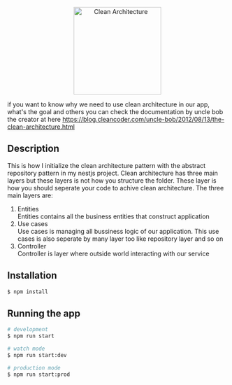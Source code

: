 <p align="center">
  <a href="https://blog.cleancoder.com/uncle-bob/2012/08/13/the-clean-architecture.html" target="blank"><img src="https://blog.cleancoder.com/uncle-bob/images/2012-08-13-the-clean-architecture/CleanArchitecture.jpg" width="200" alt="Clean Architecture" /></a>
</p>


if you want to know why we need to use clean architecture in our app, what's the goal and others you can check the documentation by uncle bob the creator at here https://blog.cleancoder.com/uncle-bob/2012/08/13/the-clean-architecture.html


## Description

This is how I initialize the clean architecture pattern with the abstract repository pattern in my nestjs project. Clean architecture has three main layers but these layers is not how you structure the folder. These layer is how you should seperate your code to achive clean architecture. The three main layers are:
1. Entities </br>
Entities contains all the business entities that construct application
2. Use cases </br>
Use cases is managing all bussiness logic of our application. This use cases is also seperate by many layer too like repository layer and so on
3. Controller </br>
Controller is layer where outside world interacting with our service

## Installation

```bash
$ npm install
```

## Running the app

```bash
# development
$ npm run start

# watch mode
$ npm run start:dev

# production mode
$ npm run start:prod
```
